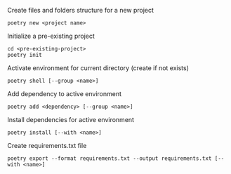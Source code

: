 Create files and folders structure for a new project
```console
poetry new <project name>
```

Initialize a pre-existing project
```console
cd <pre-existing-project>
poetry init
```

Activate environment for current directory (create if not exists)
```console
poetry shell [--group <name>]
```

Add dependency to active environment
```console
poetry add <dependency> [--group <name>]
```

Install dependencies for active environment
```console
poetry install [--with <name>]
```

Create requirements.txt file
```console
poetry export --format requirements.txt --output requirements.txt [--with <name>]
```